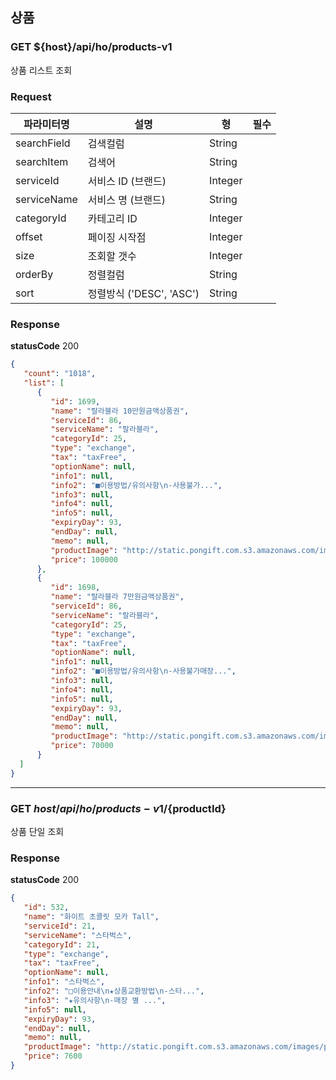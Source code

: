 ## 상품
### GET ${host}/api/ho/products-v1

상품 리스트 조회

### Request
|파라미터명|설명|형|필수
|-|-|-|-|
|searchField|검색컬럼|String||
|searchItem|검색어|String||
|serviceId|서비스 ID (브랜드)|Integer||
|serviceName|서비스 명 (브랜드)|String||
|categoryId| 카테고리 ID|Integer||
|offset|페이징 시작점|Integer||
|size|조회할 갯수|Integer||
|orderBy|정렬컬럼|String||
|sort|정렬방식 ('DESC', 'ASC')|String||

### Response
**statusCode** 200

```json
{
   "count": "1018",
   "list": [
      {
         "id": 1699,
         "name": "랄라블라 10만원금액상품권",
         "serviceId": 86,
         "serviceName": "랄라블라",
         "categoryId": 25,
         "type": "exchange",
         "tax": "taxFree",
         "optionName": null,
         "info1": null,
         "info2": "■이용방법/유의사항\n-사용불가...",
         "info3": null,
         "info4": null,
         "info5": null,
         "expiryDay": 93,
         "endDay": null,
         "memo": null,
         "productImage": "http://static.pongift.com.s3.amazonaws.com/images/product/2018-05-30/upload_f6da86f51d8c3d896479fd56d3322c41.jpg",
         "price": 100000
      },
      {
         "id": 1698,
         "name": "랄라블라 7만원금액상품권",
         "serviceId": 86,
         "serviceName": "랄라블라",
         "categoryId": 25,
         "type": "exchange",
         "tax": "taxFree",
         "optionName": null,
         "info1": null,
         "info2": "■이용방법/유의사항\n-사용불가매장...",
         "info3": null,
         "info4": null,
         "info5": null,
         "expiryDay": 93,
         "endDay": null,
         "memo": null,
         "productImage": "http://static.pongift.com.s3.amazonaws.com/images/product/2018-05-30/upload_366e5e33707b4d6893352f99614addde.jpg",
         "price": 70000
      }
  ]
}
```


* * *



### GET ${host}/api/ho/products-v1/${productId}

상품 단일 조회

### Response
**statusCode** 200

```json
{
   "id": 532,
   "name": "화이트 초콜릿 모카 Tall",
   "serviceId": 21,
   "serviceName": "스타벅스",
   "categoryId": 21,
   "type": "exchange",
   "tax": "taxFree",
   "optionName": null,
   "info1": "스타벅스",
   "info2": "□이용안내\n★상품교환방법\n-스타...",
   "info3": "★유의사항\n-매장 별 ...",
   "info5": null,
   "expiryDay": 93,
   "endDay": null,
   "memo": null,
   "productImage": "http://static.pongift.com.s3.amazonaws.com/images/product/2017-02-06/upload_c69b55319c3de28fe55beb37078dd7b1.jpg",
   "price": 7600
}
```